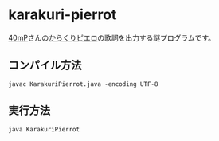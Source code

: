 # karakuri-pierrot
[40mP](https://www.youtube.com/channel/UCG09qajPDZdPtLsTkW7mJQA)さんの[からくりピエロ](https://www.youtube.com/watch?v=xxFkW3PCT5M)の歌詞を出力する謎プログラムです。
## コンパイル方法
```
javac KarakuriPierrot.java -encoding UTF-8
```
## 実行方法
```
java KarakuriPierrot
```
